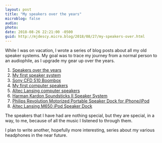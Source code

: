 ```yaml
---
layout: post
title: "My speakers over the years"
microblog: false
audio: 
photo: 
date: 2018-08-26 22:21:00 -0500
guid: http://mjdescy.micro.blog/2018/08/27/my-speakers-over.html
---
```

While I was on vacation, I wrote a series of blog posts about all my old speaker systems. My goal was to trace my journey from a normal person to an audiophile, as I upgrade my gear up over the years.

1. [Speakers over the years](https://mjdescy.me/2018/08/10/speakers-over-the-years/)
2. [My first speaker system](https://mjdescy.me/2018/08/11/my-first-speaker-system/)
3. [Sony CFD 510 Boombox](https://mjdescy.me/2018/08/12/sony-cfd-510-boombox/)
4. [My first computer speakers](https://mjdescy.me/2018/08/13/my-first-computer-speakers/)
5. [Altec Lansing computer speakers](https://mjdescy.me/2018/08/14/altec-lansing-computer-speakers-for-dell/)
6. [Harman Kardon Soundsticks II Speaker System](https://mjdescy.me/2018/08/15/harman-kardon-soundsticks-ii-speaker-system/)
7. [Philips Revolution Motorized Portable Speaker Dock for iPhone/iPod](https://mjdescy.me/2018/08/16/philips-revolution-motorized-portable-speaker-dock-for-iphoneipod/)
8. [Altec Lansing M650 iPod Speaker Dock](https://mjdescy.me/2018/08/17/altec-lansing-m650-ipod-speaker-dock/)

The speakers that I have had are nothing special, but they are special, in a way, to me, because of all the music I listened to through them.

I plan to write another, hopefully more interesting, series about my various headphones in the near future.

